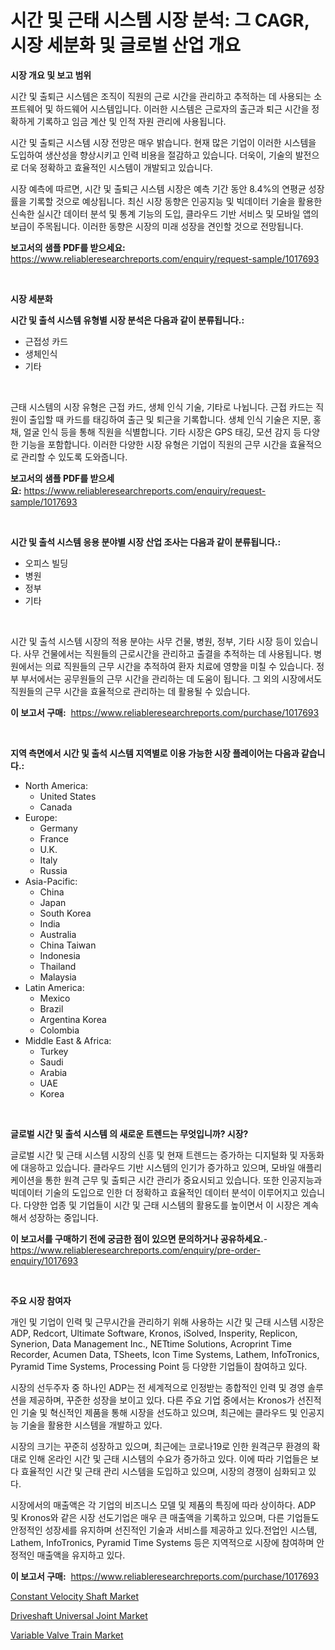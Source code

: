 <p><h1>시간 및 근태 시스템 시장 분석: 그 CAGR, 시장 세분화 및 글로벌 산업 개요</h1></p><p><strong>시장 개요 및 보고 범위</strong></p>
<p><p>시간 및 출퇴근 시스템은 조직이 직원의 근로 시간을 관리하고 추적하는 데 사용되는 소프트웨어 및 하드웨어 시스템입니다. 이러한 시스템은 근로자의 출근과 퇴근 시간을 정확하게 기록하고 임금 계산 및 인적 자원 관리에 사용됩니다.</p><p>시간 및 출퇴근 시스템 시장 전망은 매우 밝습니다. 현재 많은 기업이 이러한 시스템을 도입하여 생산성을 향상시키고 인력 비용을 절감하고 있습니다. 더욱이, 기술의 발전으로 더욱 정확하고 효율적인 시스템이 개발되고 있습니다.</p><p>시장 예측에 따르면, 시간 및 출퇴근 시스템 시장은 예측 기간 동안 8.4%의 연평균 성장률을 기록할 것으로 예상됩니다. 최신 시장 동향은 인공지능 및 빅데이터 기술을 활용한 신속한 실시간 데이터 분석 및 통계 기능의 도입, 클라우드 기반 서비스 및 모바일 앱의 보급이 주목됩니다. 이러한 동향은 시장의 미래 성장을 견인할 것으로 전망됩니다.</p></p>
<p><strong>보고서의 샘플 PDF를 받으세요:</strong> <a href="https://www.reliableresearchreports.com/enquiry/request-sample/1017693">https://www.reliableresearchreports.com/enquiry/request-sample/1017693</a></p>
<p>&nbsp;</p>
<p><strong>시장 세분화</strong></p>
<p><strong>시간 및 출석 시스템 유형별 시장 분석은 다음과 같이 분류됩니다.:</strong></p>
<p><ul><li>근접성 카드</li><li>생체인식</li><li>기타</li></ul></p>
<p>&nbsp;</p>
<p><p>근태 시스템의 시장 유형은 근접 카드, 생체 인식 기술, 기타로 나뉩니다. 근접 카드는 직원이 출입할 때 카드를 태깅하여 출근 및 퇴근을 기록합니다. 생체 인식 기술은 지문, 홍채, 얼굴 인식 등을 통해 직원을 식별합니다. 기타 시장은 GPS 태깅, 모션 감지 등 다양한 기능을 포함합니다. 이러한 다양한 시장 유형은 기업이 직원의 근무 시간을 효율적으로 관리할 수 있도록 도와줍니다.</p></p>
<p><strong>보고서의 샘플 PDF를 받으세요:</strong>&nbsp;<a href="https://www.reliableresearchreports.com/enquiry/request-sample/1017693">https://www.reliableresearchreports.com/enquiry/request-sample/1017693</a></p>
<p>&nbsp;</p>
<p><strong> 시간 및 출석 시스템 응용 분야별 시장 산업 조사는 다음과 같이 분류됩니다.:</strong></p>
<p><ul><li>오피스 빌딩</li><li>병원</li><li>정부</li><li>기타</li></ul></p>
<p>&nbsp;</p>
<p><p>시간 및 출석 시스템 시장의 적용 분야는 사무 건물, 병원, 정부, 기타 시장 등이 있습니다. 사무 건물에서는 직원들의 근로시간을 관리하고 출결을 추적하는 데 사용됩니다. 병원에서는 의료 직원들의 근무 시간을 추적하여 환자 치료에 영향을 미칠 수 있습니다. 정부 부서에서는 공무원들의 근무 시간을 관리하는 데 도움이 됩니다. 그 외의 시장에서도 직원들의 근무 시간을 효율적으로 관리하는 데 활용될 수 있습니다.</p></p>
<p><strong>이 보고서 구매:</strong>&nbsp; <a href="https://www.reliableresearchreports.com/purchase/1017693">https://www.reliableresearchreports.com/purchase/1017693</a></p>
<p>&nbsp;</p>
<p><strong>지역 측면에서 시간 및 출석 시스템 지역별로 이용 가능한 시장 플레이어는 다음과 같습니다.:</strong></p>
<p><ul>
    <li>
        North America:
        <ul>
            <li>United States</li>
            <li>Canada</li>
        </ul>
    </li>
    <li>
        Europe:
        <ul>
            <li>Germany</li>
            <li>France</li>
            <li>U.K.</li>
            <li>Italy</li>
            <li>Russia</li>
        </ul>
    </li>
    <li>
        Asia-Pacific:
        <ul>
            <li>China</li>
            <li>Japan</li>
            <li>South Korea</li>
            <li>India</li>
            <li>Australia</li>
            <li>China Taiwan</li>
            <li>Indonesia</li>
            <li>Thailand</li>
            <li>Malaysia</li>
        </ul>
    </li>
    <li>
        Latin America:
        <ul>
            <li>Mexico</li>
            <li>Brazil</li>
            <li>Argentina Korea</li>
            <li>Colombia</li>
        </ul>
    </li>
    <li>
        Middle East & Africa:
        <ul>
            <li>Turkey</li>
            <li>Saudi</li>
            <li>Arabia</li>
            <li>UAE</li>
            <li>Korea</li>
        </ul>
    </li>
    </ul></p>
<p>&nbsp;</p>
<p><strong>글로벌 시간 및 출석 시스템 의 새로운 트렌드는 무엇입니까? 시장?</strong></p>
<p><p>글로벌 시간 및 근태 시스템 시장의 신흥 및 현재 트렌드는 증가하는 디지털화 및 자동화에 대응하고 있습니다. 클라우드 기반 시스템의 인기가 증가하고 있으며, 모바일 애플리케이션을 통한 원격 근무 및 출퇴근 시간 관리가 중요시되고 있습니다. 또한 인공지능과 빅데이터 기술의 도입으로 인한 더 정확하고 효율적인 데이터 분석이 이루어지고 있습니다. 다양한 업종 및 기업들이 시간 및 근태 시스템의 활용도를 높이면서 이 시장은 계속해서 성장하는 중입니다.</p></p>
<p><strong>이 보고서를 구매하기 전에 궁금한 점이 있으면 문의하거나 공유하세요.</strong>- <a href="https://www.reliableresearchreports.com/enquiry/pre-order-enquiry/1017693">https://www.reliableresearchreports.com/enquiry/pre-order-enquiry/1017693</a></p>
<p>&nbsp;</p>
<p><strong>주요 시장 참여자</strong></p>
<p><p>개인 및 기업이 인력 및 근무시간을 관리하기 위해 사용하는 시간 및 근태 시스템 시장은 ADP, Redcort, Ultimate Software, Kronos, iSolved, Insperity, Replicon, Synerion, Data Management Inc., NETtime Solutions, Acroprint Time Recorder, Acumen Data, TSheets, Icon Time Systems, Lathem, InfoTronics, Pyramid Time Systems, Processing Point 등 다양한 기업들이 참여하고 있다.</p><p>시장의 선두주자 중 하나인 ADP는 전 세계적으로 인정받는 종합적인 인력 및 경영 솔루션을 제공하며, 꾸준한 성장을 보이고 있다. 다른 주요 기업 중에서는 Kronos가 선진적인 기술 및 혁신적인 제품을 통해 시장을 선도하고 있으며, 최근에는 클라우드 및 인공지능 기술을 활용한 시스템을 개발하고 있다.</p><p>시장의 크기는 꾸준히 성장하고 있으며, 최근에는 코로나19로 인한 원격근무 환경의 확대로 인해 온라인 시간 및 근태 시스템의 수요가 증가하고 있다. 이에 따라 기업들은 보다 효율적인 시간 및 근태 관리 시스템을 도입하고 있으며, 시장의 경쟁이 심화되고 있다.</p><p>시장에서의 매출액은 각 기업의 비즈니스 모델 및 제품의 특징에 따라 상이하다. ADP 및 Kronos와 같은 시장 선도기업은 매우 큰 매출액을 기록하고 있으며, 다른 기업들도 안정적인 성장세를 유지하며 선진적인 기술과 서비스를 제공하고 있다.전업인 시스템, Lathem, InfoTronics, Pyramid Time Systems 등은 지역적으로 시장에 참여하며 안정적인 매출액을 유지하고 있다.</p></p>
<p><strong>이 보고서 구매:</strong>&nbsp;&nbsp;<a href="https://www.reliableresearchreports.com/purchase/1017693">https://www.reliableresearchreports.com/purchase/1017693</a></p>
<p><p><a href="https://github.com/beatblasta/Market-Research-Report-List-2/blob/main/constant-velocity-shaft-market.md">Constant Velocity Shaft Market</a></p><p><a href="https://github.com/angelajermaine/Market-Research-Report-List-2/blob/main/driveshaft-universal-joint-market.md">Driveshaft Universal Joint Market</a></p><p><a href="https://github.com/shotows/Market-Research-Report-List-1/blob/main/variable-valve-train-market.md">Variable Valve Train Market</a></p></p>
